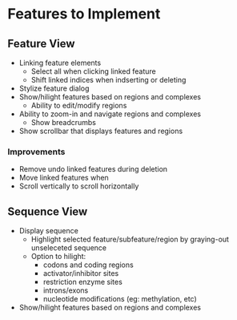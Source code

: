# Features to Implement
## Feature View
- Linking feature elements
    - Select all when clicking linked feature
    - Shift linked indices when indserting or deleting
- Stylize feature dialog
- Show/hilight features based on regions and complexes
    - Ability to edit/modify regions
- Ability to zoom-in and navigate regions and complexes
    - Show breadcrumbs
- Show scrollbar that displays features and regions

### Improvements
- Remove undo linked features during deletion
- Move linked features when
- Scroll vertically to scroll horizontally

## Sequence View
- Display sequence
    - Highlight selected feature/subfeature/region 
      by graying-out unseleceted sequence
    - Option to hilight:
        - codons and coding regions
        - activator/inhibitor sites
        - restriction enzyme sites
        - introns/exons
        - nucleotide modifications (eg: methylation, etc)
- Show/hilight features based on regions and complexes
